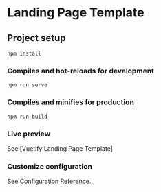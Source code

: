 # Landing Page Template

## Project setup

```
npm install
```

### Compiles and hot-reloads for development

```
npm run serve
```

### Compiles and minifies for production

```
npm run build
```

### Live preview

See [Vuetify Landing Page Template]

### Customize configuration

See [Configuration Reference](https://cli.vuejs.org/config/).
